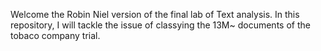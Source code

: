 Welcome the Robin Niel version of the final lab of Text analysis. 
In this repository, I will tackle the issue of classying the 13M~ documents of the tobaco company trial. 

